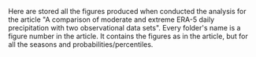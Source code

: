 Here are stored all the figures produced when conducted the analysis for the article "A comparison of moderate and extreme ERA-5 daily precipitation with two observational data sets".
Every folder's name is a figure number in the article. It contains the figures as in the article, but for all the seasons and probabilities/percentiles.
